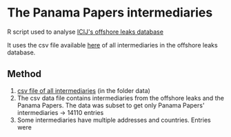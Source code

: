 # The Panama Papers intermediaries

R script used to analyse [ICIJ's offshore leaks database](https://offshoreleaks.icij.org)

It uses the csv file available [here](https://cloudfront-files-1.publicintegrity.org/offshoreleaks/data-csv.zip#_ga=1.76380693.1812329309.1462825617) of all intermediaries in the offshore leaks database.

## Method

1. [csv file of all intermediaries](https://cloudfront-files-1.publicintegrity.org/offshoreleaks/data-csv.zip#_ga=1.76380693.1812329309.1462825617) (in the folder data)
2. The csv data file contains intermediaries from the offshore leaks and the Panama Papers. The data was subset to get only Panama Papers' intermediaries -> 14110 entries
3. Some intermediaries have multiple addresses and countries. Entries were 